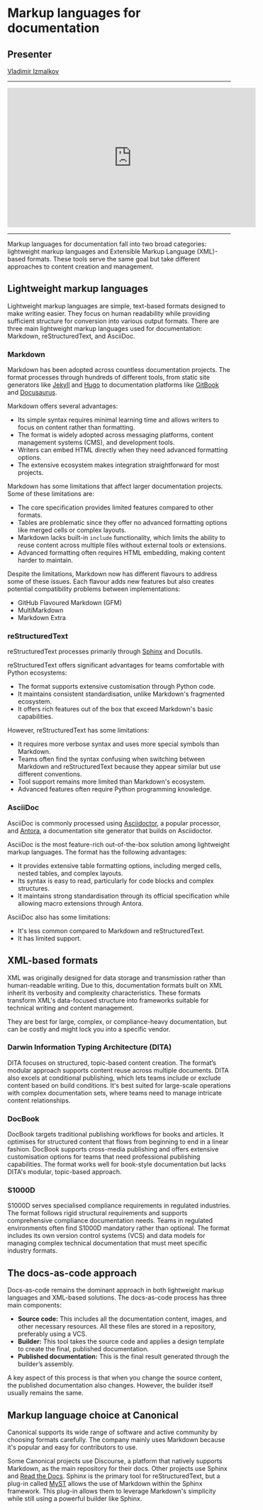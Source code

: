 # Markup languages for documentation

## Presenter

[Vladimir Izmalkov](https://www.linkedin.com/in/vaizmalkov/)

---

<iframe width="560" height="315" src="https://www.youtube.com/embed/C0V0A8GGfAs?si=gQpDaRBp5fXw9Og7" title="YouTube video player" frameborder="0" allow="accelerometer; autoplay; clipboard-write; encrypted-media; gyroscope; picture-in-picture; web-share" referrerpolicy="strict-origin-when-cross-origin" allowfullscreen></iframe>

---

Markup languages for documentation fall into two broad categories: lightweight markup languages and Extensible Markup Language (XML)-based formats. These tools serve the same goal but take different approaches to content creation and management.

## Lightweight markup languages

Lightweight markup languages are simple, text-based formats designed to make writing easier. They focus on human readability while providing sufficient structure for conversion into various output formats. There are three main lightweight markup languages used for documentation: Markdown, reStructuredText, and AsciiDoc.

### Markdown

Markdown has been adopted across countless documentation projects. The format processes through hundreds of different tools, from static site generators like [Jekyll](https://jekyllrb.com/) and [Hugo](https://gohugo.io/) to documentation platforms like [GitBook](https://www.gitbook.com/) and [Docusaurus](https://docusaurus.io/).

Markdown offers several advantages:

* Its simple syntax requires minimal learning time and allows writers to focus on content rather than formatting.
* The format is widely adopted across messaging platforms, content management systems (CMS), and development tools.
* Writers can embed HTML directly when they need advanced formatting options.
* The extensive ecosystem makes integration straightforward for most projects.

Markdown has some limitations that affect larger documentation projects. Some of these limitations are:

* The core specification provides limited features compared to other formats.
* Tables are problematic since they offer no advanced formatting options like merged cells or complex layouts.
* Markdown lacks built-in `include` functionality, which limits the ability to reuse content across multiple files without external tools or extensions.
* Advanced formatting often requires HTML embedding, making content harder to maintain.

Despite the limitations, Markdown now has different flavours to address some of these issues. Each flavour adds new features but also creates potential compatibility problems between implementations:

* GitHub Flavoured Markdown (GFM)
* MultiMarkdown
* Markdown Extra

### reStructuredText

reStructuredText processes primarily through [Sphinx](https://www.sphinx-doc.org/en/master/) and Docutils.

reStructuredText offers significant advantages for teams comfortable with Python ecosystems:

* The format supports extensive customisation through Python code.
* It maintains consistent standardisation, unlike Markdown's fragmented ecosystem.
* It offers rich features out of the box that exceed Markdown's basic capabilities.

However, reStructuredText has some limitations:

* It requires more verbose syntax and uses more special symbols than Markdown.
* Teams often find the syntax confusing when switching between Markdown and reStructuredText because they appear similar but use different conventions.
* Tool support remains more limited than Markdown's ecosystem.
* Advanced features often require Python programming knowledge.

### AsciiDoc

AsciiDoc is commonly processed using [Asciidoctor](https://asciidoctor.org/), a popular processor, and [Antora](https://antora.org/), a documentation site generator that builds on Asciidoctor.

AsciiDoc is the most feature-rich out-of-the-box solution among lightweight markup languages. The format has the following advantages:

* It provides extensive table formatting options, including merged cells, nested tables, and complex layouts.
* Its syntax is easy to read, particularly for code blocks and complex structures.
* It maintains strong standardisation through its official specification while allowing macro extensions through Antora.

AsciiDoc also has some limitations:

* It's less common compared to Markdown and reStructuredText.
* It has limited support.

## XML-based formats

XML was originally designed for data storage and transmission rather than human-readable writing. Due to this, documentation formats built on XML inherit its verbosity and complexity characteristics. These formats transform XML's data-focused structure into frameworks suitable for technical writing and content management.

They are best for large, complex, or compliance-heavy documentation, but can be costly and might lock you into a specific vendor.

### Darwin Information Typing Architecture (DITA)

DITA focuses on structured, topic-based content creation. The format’s modular approach supports content reuse across multiple documents. DITA also excels at conditional publishing, which lets teams include or exclude content based on build conditions. It's best suited for large-scale operations with complex documentation sets, where teams need to manage intricate content relationships.

### DocBook

DocBook targets traditional publishing workflows for books and articles. It optimises for structured content that flows from beginning to end in a linear fashion. DocBook supports cross-media publishing and offers extensive customisation options for teams that need professional publishing capabilities. The format works well for book-style documentation but lacks DITA's modular, topic-based approach.

### S1000D

S1000D serves specialised compliance requirements in regulated industries. The format follows rigid structural requirements and supports comprehensive compliance documentation needs. Teams in regulated environments often find S1000D mandatory rather than optional. The format includes its own version control systems (VCS) and data models for managing complex technical documentation that must meet specific industry formats.

## The docs-as-code approach

Docs-as-code remains the dominant approach in both lightweight markup languages and XML-based solutions. The docs-as-code process has three main components:

* **Source code:** This includes all the documentation content, images, and other necessary resources. All these files are stored in a repository, preferably using a VCS.
* **Builder:** This tool takes the source code and applies a design template to create the final, published documentation.
* **Published documentation:** This is the final result generated through the builder’s assembly.

A key aspect of this process is that when you change the source content, the published documentation also changes. However, the builder itself usually remains the same.

## Markup language choice at Canonical

Canonical supports its wide range of software and active community by choosing formats carefully. The company mainly uses Markdown because it's popular and easy for contributors to use.

Some Canonical projects use Discourse, a platform that natively supports Markdown, as the main repository for their docs. Other projects use Sphinx and [Read the Docs](https://about.readthedocs.com/). Sphinx is the primary tool for reStructuredText, but a plug-in called [MyST](https://mystmd.org/) allows the use of Markdown within the Sphinx framework. This plug-in allows them to leverage Markdown's simplicity while still using a powerful builder like Sphinx.
